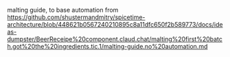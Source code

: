 malting guide, to base automation from
https://github.com/shustermandmitry/spicetime-architecture/blob/448621b0567240210895c8a11dfc650f2b589773/docs/ideas-dumpster/BeerReceipe%20component.claud.chat/malting%20first%20batch.got%20the%20ingredients.tic.1/malting-guide.no%20automation.md